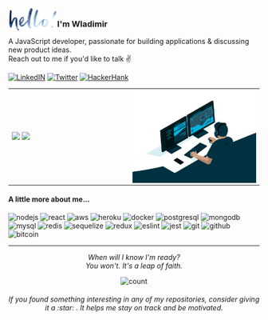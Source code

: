 <img alt="hello" height="55px" align="left" src=".github/assets/hello.png"/>

### I'm Wladimir
A JavaScript developer, passionate for building applications & discussing new product ideas. 
</br> Reach out to me if you'd like to talk :v:

[![LinkedIN](https://img.shields.io/badge/LinkedIn-0077B5?style=for-the-badge&logo=linkedin&color=%23003140&logoColor=white)](https://www.linkedin.com/in/wladimir-filho)
[![Twitter](https://img.shields.io/badge/twitter-%231DA1F2.svg?&style=for-the-badge&logo=twitter&&color=%23003140&logoColor=white)](https://twitter.com/wladimirgrf)
[![HackerHank](https://img.shields.io/badge/-Hackerrank-2EC866?style=for-the-badge&logo=HackerRank&&color=%23003140&logoColor=white)](https://www.hackerrank.com/wladimirgrf)

<table>
<tr>
  <td width="48%">
    <img src="https://github-readme-stats.vercel.app/api/top-langs/?username=wladimirgrf&layout=compact&hide_border=true" />
    <img src="https://github-readme-stats.vercel.app/api?username=wladimirgrf&show_icons=true&hide_border=true&hide=contribs" />
  </td>
  <td width="52%"><img alt="gif" align="right" src=".github/assets/coding.gif"/></td>
</tr>
<table>
  
#### A little more about me...
<p>
  <img height="45" src="https://cdn.worldvectorlogo.com/logos/nodejs-icon.svg" alt="nodejs"/>
  <img height="45" src="https://cdn.worldvectorlogo.com/logos/react.svg" alt="react"/>
  <img height="45" src="https://cdn.worldvectorlogo.com/logos/aws-logo.svg" alt="aws"/>
  <img height="45" src="https://cdn.worldvectorlogo.com/logos/heroku-4.svg" alt="heroku"/>
  <img height="45" src="https://cdn.worldvectorlogo.com/logos/docker.svg" alt="docker"/>
  <img height="45" src="https://cdn.worldvectorlogo.com/logos/postgresql.svg" alt="postgresql"/>
  <img height="45" src="https://cdn.worldvectorlogo.com/logos/mongodb-icon-1.svg" alt="mongodb"/>
  <img height="45" src="https://cdn.worldvectorlogo.com/logos/mysql-6.svg" alt="mysql"/>
  <img height="45" src="https://cdn.worldvectorlogo.com/logos/redis.svg" alt="redis"/>
  <img height="45" src="https://cdn.worldvectorlogo.com/logos/sequelize.svg" alt="sequelize"/>
  <img height="45" src="https://cdn.worldvectorlogo.com/logos/redux.svg" alt="redux"/>
  <img height="45" src="https://cdn.worldvectorlogo.com/logos/eslint-1.svg" alt="eslint"/>
  <img height="45" src="https://cdn.worldvectorlogo.com/logos/jest-0.svg" alt="jest"/>
  <img height="45" src="https://cdn.worldvectorlogo.com/logos/git-icon.svg" alt="git"/>
  <img height="45" src="https://cdn.worldvectorlogo.com/logos/github-icon-1.svg" alt="github"/>
  <img height="45" src="https://cdn.worldvectorlogo.com/logos/bitcoin.svg" alt="bitcoin"/>
</p>

-----------------

<p align="center">
  <i>When will I know I'm ready?</i>
  </br><i>You won't. It's a leap of faith.</i>
<p>

<p align="center">
  <img src="https://count.getloli.com/get/@:wladimirgrf?theme=moebooru" alt="count"/>
</p>

<h6 align="center">If you found something interesting in any of my repositories, consider giving it a :star:&nbsp;. It helps me stay on track and be motivated.</h6>
